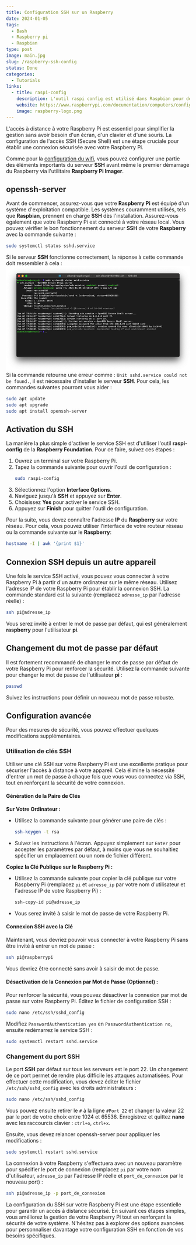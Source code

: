 ```yaml
---
title: Configuration SSH sur un Raspberry
date: 2024-01-05
tags:
  - Bash
  - Raspberry pi
  - Raspbian
type: post
image: main.jpg
slug: /raspberry-ssh-config
status: Done
categories:
  - Tutorials
links:
  - title: raspi-config
    description: L'outil raspi config est utilisé dans Raspbian pour définir des paramètres importants.
    website: https://www.raspberrypi.com/documentation/computers/configuration.html
    image: raspberry-logo.png
---
```


L'accès à distance à votre Raspberry Pi est essentiel pour simplifier la gestion sans avoir besoin d'un écran, d'un clavier et d'une souris. La configuration de l'accès SSH (Secure Shell) est une étape cruciale pour établir une connexion sécurisée avec votre Raspberry Pi.

Comme pour la [configuration du wifi](/fr/posts/raspberry-wifi-config/), vous pouvez configurer une partie des éléments importants du serveur **SSH** avant même le premier démarrage du Raspberry via l'utilitaire **Raspberry Pi Imager**.

## openssh-server

Avant de commencer, assurez-vous que votre **Raspberry Pi** est équipé d'un système d'exploitation compatible. Les systèmes couramment utilisés, tels que **Raspbian**, prennent en charge **SSH** dès l'installation. Assurez-vous également que votre Raspberry Pi est connecté à votre réseau local.
Vous pouvez vérifier le bon fonctionnement du serveur **SSH** de votre **Raspberry** avec la commande suivante :

```bash
sudo systemctl status sshd.service
```

Si le serveur **SSH** fonctionne correctement, la réponse à cette commande doit ressembler à cela :
![systemctl status sshd.service](systemctl-sshd.png)
Si la commande retourne une erreur comme : `Unit sshd.service could not be found.`, il est nécessaire d'installer le serveur **SSH**. Pour cela, les commandes suivantes pourront vous aider :

```bash
sudo apt update
sudo apt upgrade
sudo apt install openssh-server
```

## Activation du SSH

La manière la plus simple d'activer le service SSH est d'utiliser l'outil **raspi-config** de la **Raspberry Foundation**. Pour ce faire, suivez ces étapes :

1. Ouvrez un terminal sur votre Raspberry Pi.
2. Tapez la commande suivante pour ouvrir l'outil de configuration :
   ```bash
   sudo raspi-config
   ```
3. Sélectionnez l'option **Interface Options**.
4. Naviguez jusqu'à **SSH** et appuyez sur **Enter**.
5. Choisissez **Yes** pour activer le service SSH.
6. Appuyez sur **Finish** pour quitter l'outil de configuration.

Pour la suite, vous devez connaître l'adresse **IP** du **Raspberry** sur votre réseau. Pour cela, vous pouvez utiliser l'interface de votre routeur réseau ou la commande suivante sur le **Raspberry**:

```bash
hostname -I | awk '{print $1}'
```

## Connexion SSH depuis un autre appareil

Une fois le service SSH activé, vous pouvez vous connecter à votre Raspberry Pi à partir d'un autre ordinateur sur le même réseau. Utilisez l'adresse IP de votre Raspberry Pi pour établir la connexion SSH. La commande standard est la suivante (remplacez `adresse_ip` par l'adresse réelle) :

```bash
ssh pi@adresse_ip
```

Vous serez invité à entrer le mot de passe par défaut, qui est généralement **raspberry** pour l'utilisateur **pi**.

## Changement du mot de passe par défaut

Il est fortement recommandé de changer le mot de passe par défaut de votre Raspberry Pi pour renforcer la sécurité. Utilisez la commande suivante pour changer le mot de passe de l'utilisateur **pi** :

```bash
passwd
```

Suivez les instructions pour définir un nouveau mot de passe robuste.

## Configuration avancée

Pour des mesures de sécurité, vous pouvez effectuer quelques modifications supplémentaires.

### Utilisation de clés SSH

Utiliser une clé SSH sur votre Raspberry Pi est une excellente pratique pour sécuriser l'accès à distance à votre appareil. Cela élimine la nécessité d'entrer un mot de passe à chaque fois que vous vous connectez via SSH, tout en renforçant la sécurité de votre connexion.

#### Génération de la Paire de Clés

**Sur Votre Ordinateur :**

- Utilisez la commande suivante pour générer une paire de clés :
  ```bash
  ssh-keygen -t rsa
  ```
- Suivez les instructions à l'écran. Appuyez simplement sur `Enter` pour accepter les paramètres par défaut, à moins que vous ne souhaitiez spécifier un emplacement ou un nom de fichier différent.

**Copiez la Clé Publique sur le Raspberry Pi :**

- Utilisez la commande suivante pour copier la clé publique sur votre Raspberry Pi (remplacez `pi` et `adresse_ip` par votre nom d'utilisateur et l'adresse IP de votre Raspberry Pi) :
  ```bash
  ssh-copy-id pi@adresse_ip
  ```
- Vous serez invité à saisir le mot de passe de votre Raspberry Pi.

#### Connexion SSH avec la Clé

Maintenant, vous devriez pouvoir vous connecter à votre Raspberry Pi sans être invité à entrer un mot de passe :

```bash
ssh pi@raspberrypi
```

Vous devriez être connecté sans avoir à saisir de mot de passe.

#### Désactivation de la Connexion par Mot de Passe (Optionnel) :

Pour renforcer la sécurité, vous pouvez désactiver la connexion par mot de passe sur votre Raspberry Pi. Éditez le fichier de configuration SSH :

```bash
sudo nano /etc/ssh/sshd_config
```

Modifiez `PasswordAuthentication yes` en `PasswordAuthentication no`, ensuite redémarrez le service SSH :

```bash
sudo systemctl restart sshd.service
```

### Changement du port SSH

Le port **SSH** par défaut sur tous les serveurs est le port 22. Un changement de ce port permet de rendre plus difficile les attaques automatisées. Pour effectuer cette modification, vous devez éditer le fichier `/etc/ssh/sshd_config` avec les droits administrateurs :

```bash
sudo nano /etc/ssh/sshd_config
```

Vous pouvez ensuite retirer le `#` à la ligne `#Port 22` et changer la valeur 22 par le port de votre choix entre 1024 et 65536. Enregistrez et quittez **nano** avec les raccourcis clavier : `ctrl+o`, `ctrl+x`.

Ensuite, vous devez relancer openssh-server pour appliquer les modifications :

```bash
sudo systemctl restart sshd.service
```

La connexion à votre Raspberry s'effectuera avec un nouveau paramètre pour spécifier le port de connexion (remplacez `pi` par votre nom d'utilisateur, `adresse_ip` par l'adresse IP réelle et `port_de_connexion` par le nouveau port) :

```bash
ssh pi@adresse_ip -p port_de_connexion
```

La configuration du SSH sur votre Raspberry Pi est une étape essentielle pour garantir un accès à distance sécurisé. En suivant ces étapes simples, vous améliorez la gestion de votre Raspberry Pi tout en renforçant la sécurité de votre système. N'hésitez pas à explorer des options avancées pour personnaliser davantage votre configuration SSH en fonction de vos besoins spécifiques.
